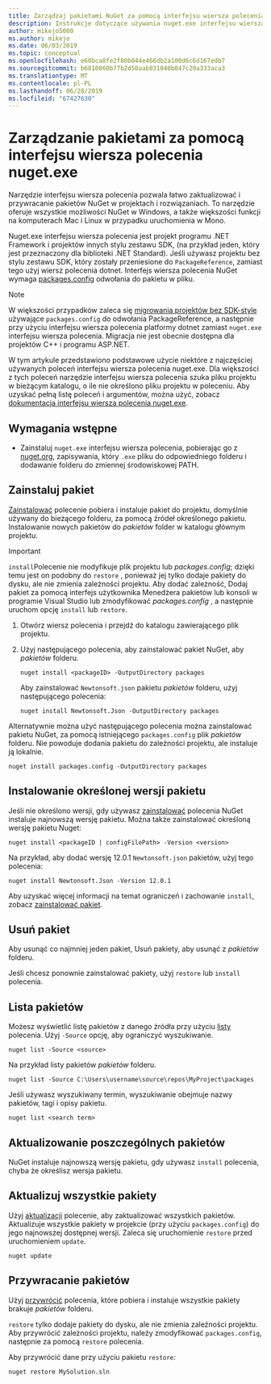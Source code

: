 ```yaml
---
title: Zarządzaj pakietami NuGet za pomocą interfejsu wiersza polecenia nuget.exe
description: Instrukcje dotyczące używania nuget.exe interfejsu wiersza polecenia do pracy z pakietami NuGet.
author: mikejo5000
ms.author: mikejo
ms.date: 06/03/2019
ms.topic: conceptual
ms.openlocfilehash: e60bca8fe2f80b044e466db2a100d6c6d167edb7
ms.sourcegitcommit: b6810860b77b2d50aab031040b047c20a333aca3
ms.translationtype: MT
ms.contentlocale: pl-PL
ms.lasthandoff: 06/28/2019
ms.locfileid: "67427630"
---
```

# <a name="manage-packages-using-the-nugetexe-cli"></a>Zarządzanie pakietami za pomocą interfejsu wiersza polecenia nuget.exe

Narzędzie interfejsu wiersza polecenia pozwala łatwo zaktualizować i przywracanie pakietów NuGet w projektach i rozwiązaniach. To narzędzie oferuje wszystkie możliwości NuGet w Windows, a także większości funkcji na komputerach Mac i Linux w przypadku uruchomienia w Mono.

Nuget.exe interfejsu wiersza polecenia jest projekt programu .NET Framework i projektów innych stylu zestawu SDK, (na przykład jeden, który jest przeznaczony dla biblioteki .NET Standard). Jeśli używasz projektu bez stylu zestawu SDK, który zostały przeniesione do `PackageReference`, zamiast tego użyj wiersz polecenia dotnet. Interfejs wiersza polecenia NuGet wymaga [packages.config](../reference/packages-config.md) odwołania do pakietu w pliku.

> [!NOTE]
> W większości przypadków zaleca się [migrowania projektów bez SDK-style](../reference/migrate-packages-config-to-package-reference.md) używające `packages.config` do odwołania PackageReference, a następnie przy użyciu interfejsu wiersza polecenia platformy dotnet zamiast `nuget.exe` interfejsu wiersza polecenia. Migracja nie jest obecnie dostępna dla projektów C++ i programu ASP.NET.

W tym artykule przedstawiono podstawowe użycie niektóre z najczęściej używanych poleceń interfejsu wiersza polecenia nuget.exe. Dla większości z tych poleceń narzędzie interfejsu wiersza polecenia szuka pliku projektu w bieżącym katalogu, o ile nie określono pliku projektu w poleceniu. Aby uzyskać pełną listę poleceń i argumentów, można użyć, zobacz [dokumentacja interfejsu wiersza polecenia nuget.exe](../tools/nuget-exe-cli-reference.md).

## <a name="prerequisites"></a>Wymagania wstępne

- Zainstaluj `nuget.exe` interfejsu wiersza polecenia, pobierając go z [nuget.org](https://dist.nuget.org/win-x86-commandline/latest/nuget.exe), zapisywania, który `.exe` pliku do odpowiedniego folderu i dodawanie folderu do zmiennej środowiskowej PATH.

## <a name="install-a-package"></a>Zainstaluj pakiet

[Zainstalować](../tools/cli-ref-install.md) polecenie pobiera i instaluje pakiet do projektu, domyślnie używany do bieżącego folderu, za pomocą źródeł określonego pakietu. Instalowanie nowych pakietów do *pakietów* folder w katalogu głównym projektu.

> [!IMPORTANT]
> `install`Polecenie nie modyfikuje plik projektu lub *packages.config*; dzięki temu jest on podobny do `restore` , ponieważ jej tylko dodaje pakiety do dysku, ale nie zmienia zależności projektu. Aby dodać zależność, Dodaj pakiet za pomocą interfejs użytkownika Menedżera pakietów lub konsoli w programie Visual Studio lub zmodyfikować *packages.config* , a następnie uruchom opcję `install` lub `restore`.

1. Otwórz wiersz polecenia i przejdź do katalogu zawierającego plik projektu.

2. Użyj następującego polecenia, aby zainstalować pakiet NuGet, aby *pakietów* folderu.

    ```cli
    nuget install <packageID> -OutputDirectory packages
    ```

    Aby zainstalować `Newtonsoft.json` pakietu *pakietów* folderu, użyj następującego polecenia:

    ```cli
    nuget install Newtonsoft.Json -OutputDirectory packages
    ```

Alternatywnie można użyć następującego polecenia można zainstalować pakietu NuGet, za pomocą istniejącego `packages.config` plik *pakietów* folderu. Nie powoduje dodania pakietu do zależności projektu, ale instaluje ją lokalnie.

```cli
nuget install packages.config -OutputDirectory packages
```

## <a name="install-a-specific-version-of-a-package"></a>Instalowanie określonej wersji pakietu

Jeśli nie określono wersji, gdy używasz [zainstalować](../tools/cli-ref-install.md) polecenia NuGet instaluje najnowszą wersję pakietu. Można także zainstalować określoną wersję pakietu Nuget:

```cli
nuget install <packageID | configFilePath> -Version <version>
```

Na przykład, aby dodać wersję 12.0.1 `Newtonsoft.json` pakietów, użyj tego polecenia:

```cli
nuget install Newtonsoft.Json -Version 12.0.1
```

Aby uzyskać więcej informacji na temat ograniczeń i zachowanie `install`, zobacz [zainstalować pakiet](#install-a-package).

## <a name="remove-a-package"></a>Usuń pakiet

Aby usunąć co najmniej jeden pakiet, Usuń pakiety, aby usunąć z *pakietów* folderu.

Jeśli chcesz ponownie zainstalować pakiety, użyj `restore` lub `install` polecenia.

## <a name="list-packages"></a>Lista pakietów

Możesz wyświetlić listę pakietów z danego źródła przy użyciu [listy](../tools/cli-ref-list.md) polecenia. Użyj `-Source` opcję, aby ograniczyć wyszukiwanie.

```cli
nuget list -Source <source>
```

Na przykład listy pakietów *pakietów* folderu.

```cli
nuget list -Source C:\Users\username\source\repos\MyProject\packages
```

Jeśli używasz wyszukiwany termin, wyszukiwanie obejmuje nazwy pakietów, tagi i opisy pakietu.

```cli
nuget list <search term>
```

## <a name="update-an-individual-package"></a>Aktualizowanie poszczególnych pakietów

NuGet instaluje najnowszą wersję pakietu, gdy używasz `install` polecenia, chyba że określisz wersja pakietu.

## <a name="update-all-packages"></a>Aktualizuj wszystkie pakiety

Użyj [aktualizacji](../tools/cli-ref-update.md) polecenie, aby zaktualizować wszystkich pakietów. Aktualizuje wszystkie pakiety w projekcie (przy użyciu `packages.config`) do jego najnowszej dostępnej wersji. Zaleca się uruchomienie `restore` przed uruchomieniem `update`.

```cli
nuget update
```

## <a name="restore-packages"></a>Przywracanie pakietów

Użyj [przywrócić](../tools/cli-ref-restore.md) polecenia, które pobiera i instaluje wszystkie pakiety brakuje *pakietów* folderu.

`restore` tylko dodaje pakiety do dysku, ale nie zmienia zależności projektu. Aby przywrócić zależności projektu, należy zmodyfikować `packages.config`, następnie za pomocą `restore` polecenia.

Aby przywrócić dane przy użyciu pakietu `restore`:

```cli
nuget restore MySolution.sln
```